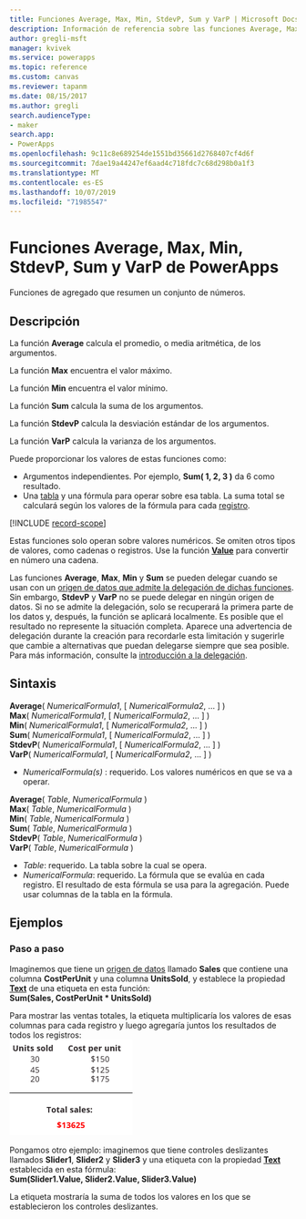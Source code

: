 ```yaml
---
title: Funciones Average, Max, Min, StdevP, Sum y VarP | Microsoft Docs
description: Información de referencia sobre las funciones Average, Max, Min, StdevP, Sum y VarP de PowerApps, incluidos ejemplos y sintaxis
author: gregli-msft
manager: kvivek
ms.service: powerapps
ms.topic: reference
ms.custom: canvas
ms.reviewer: tapanm
ms.date: 08/15/2017
ms.author: gregli
search.audienceType:
- maker
search.app:
- PowerApps
ms.openlocfilehash: 9c11c8e689254de1551bd35661d2768407cf4d6f
ms.sourcegitcommit: 7dae19a44247ef6aad4c718fdc7c68d298b0a1f3
ms.translationtype: MT
ms.contentlocale: es-ES
ms.lasthandoff: 10/07/2019
ms.locfileid: "71985547"
---
```

# <a name="average-max-min-stdevp-sum-and-varp-functions-in-powerapps"></a>Funciones Average, Max, Min, StdevP, Sum y VarP de PowerApps
Funciones de agregado que resumen un conjunto de números.

## <a name="description"></a>Descripción
La función **Average** calcula el promedio, o media aritmética, de los argumentos.

La función **Max** encuentra el valor máximo.

La función **Min** encuentra el valor mínimo.

La función **Sum** calcula la suma de los argumentos.

La función **StdevP** calcula la desviación estándar de los argumentos.

La función **VarP** calcula la varianza de los argumentos.

Puede proporcionar los valores de estas funciones como:

* Argumentos independientes. Por ejemplo, **Sum( 1, 2, 3 )** da 6 como resultado.
* Una [tabla](../working-with-tables.md) y una fórmula para operar sobre esa tabla.  La suma total se calculará según los valores de la fórmula para cada [registro](../working-with-tables.md#records).  

[!INCLUDE [record-scope](../../../includes/record-scope.md)]

Estas funciones solo operan sobre valores numéricos. Se omiten otros tipos de valores, como cadenas o registros. Use la función **[Value](function-value.md)** para convertir en número una cadena.

Las funciones **Average**, **Max**, **Min** y **Sum** se pueden delegar cuando se usan con un [origen de datos que admite la delegación de dichas funciones](../delegation-list.md).  Sin embargo, **StdevP** y **VarP** no se puede delegar en ningún origen de datos.  Si no se admite la delegación, solo se recuperará la primera parte de los datos y, después, la función se aplicará localmente.  Es posible que el resultado no represente la situación completa.  Aparece una advertencia de delegación durante la creación para recordarle esta limitación y sugerirle que cambie a alternativas que puedan delegarse siempre que sea posible. Para más información, consulte la [introducción a la delegación](../delegation-overview.md).

## <a name="syntax"></a>Sintaxis
**Average**( *NumericalFormula1*, [ *NumericalFormula2*, ... ] )<br>**Max**( *NumericalFormula1*, [ *NumericalFormula2*, ... ] )<br>**Min**( *NumericalFormula1*, [ *NumericalFormula2*, ... ] )<br>**Sum**( *NumericalFormula1*, [ *NumericalFormula2*, ... ] )<br>**StdevP**( *NumericalFormula1*, [ *NumericalFormula2*, ... ] )<br>**VarP**( *NumericalFormula1*, [ *NumericalFormula2*, ... ] )

* *NumericalFormula(s)* : requerido.  Los valores numéricos en que se va a operar.

**Average**( *Table*, *NumericalFormula* )<br>**Max**( *Table*, *NumericalFormula* )<br>**Min**( *Table*, *NumericalFormula* )<br>**Sum**( *Table*, *NumericalFormula* )<br>**StdevP**( *Table*, *NumericalFormula* )<br>**VarP**( *Table*, *NumericalFormula* )

* *Table*: requerido.  La tabla sobre la cual se opera.
* *NumericalFormula*: requerido. La fórmula que se evalúa en cada registro. El resultado de esta fórmula se usa para la agregación. Puede usar columnas de la tabla en la fórmula.

## <a name="examples"></a>Ejemplos
### <a name="step-by-step"></a>Paso a paso
Imaginemos que tiene un [origen de datos](../working-with-data-sources.md) llamado **Sales** que contiene una columna **CostPerUnit** y una columna **UnitsSold**, y establece la propiedad **[Text](../controls/properties-core.md)** de una etiqueta en esta función:<br>
**Sum(Sales, CostPerUnit * UnitsSold)**

Para mostrar las ventas totales, la etiqueta multiplicaría los valores de esas columnas para cada registro y luego agregaría juntos los resultados de todos los registros:<br>![Cálculo de las ventas totales de unidades vendidas y el costo por unidad](./media/function-aggregates/total-sales.png)

Pongamos otro ejemplo: imaginemos que tiene controles deslizantes llamados **Slider1**, **Slider2** y **Slider3** y una etiqueta con la propiedad **[Text](../controls/properties-core.md)** establecida en esta fórmula:<br>
**Sum(Slider1.Value, Slider2.Value, Slider3.Value)**

La etiqueta mostraría la suma de todos los valores en los que se establecieron los controles deslizantes.

